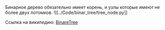 Бинарное дерево обязательно имеет корень, и узлы которые имеют не более двух потомков.
![[../Code/binar_tree/tree_node.py]]

Ссылка на википедию:
[BinareTree](https://ru.m.wikipedia.org/wiki/%D0%A4%D0%B0%D0%B9%D0%BB:BinaryTreeSample.png)

